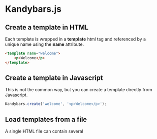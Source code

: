 # Kandybars.js

## Create a template in HTML

Each template is wrapped in a **template** html tag and referenced by a unique name using the **name** attribute.

```html
<template name="welcome">
    <p>Welcome</p>
</template>
```

## Create a template in Javascript

This is not the common way, but you can create a template directly from Javascript.

```js
Kandybars.create('welcome', '<p>Welcome</p>');
```

## Load templates from a file

A single HTML file can contain several <template> tags, you just have to call the **load(url, callback)** method to load all templates in the file.
The callback is executed when the file has been loaded,in the callback, **this** refers to the **Kandybars** object.

```js
// Load a file
Kandybars.load('relative/path/to/template', function() {
    console.log('Template is loaded');
});

// Load multiple files
Kandybars.load([
        'relative/path/to/file1',
        'relative/path/to/file2',
        'relative/path/to/file3'
    ], function() {
    console.log('Files loaded');
});
```

## Load templates from a string

You can also load templates contained in a string by parsing it.

```js
Kandybars.parseTemplates('<template name="hello">Hello World</template>');
Kandybars.render('hello');
```

## Comments

All comments are removed from the code when the template is rendered.

```html
<template name="secret">
    {{! this comment will not appears in the final HTML}}
    <p>{{secret}}</p>
</template>
```

## Variables

```html
<template name="hello">
    <p>Hello {{user.firstname}} {{user.name}}</p>
</template>
```

```js
var tpl = Kandybars.render('hello', {
    user: {
        firstname: "Bob"
        name: "Marley"
    }
});
```

## Iteratives blocks

Loops are done easily using javascript arrays.

```html
<template name="colors">
    <ul>
        {{#each colors}}
        <li>{{name}} : {{hexCode}}</li>
        {{/each}}
    </ul>
</template>
```

```js
var tpl = Kandybars.render('colors', {
    colors: [
        {
            name: "red",
            hexCode: "ff0000"
        },
        {
            name: "green",
            hexCode: "00ff00"
        },
        {
            name: "blue",
            hexCode: "0000ff"
        }
    ]
});
```

## Conditional blocks

It is possible to display data depending of the result of an expression.

```html
<template name="messageCounter">
    {{#if messageCount > 0}}
    <p>You have {{messageCount}} messages</p>
    {{else}}
    <p>You don't have any messages</p>
    {{/if}}
</template>
```

```js
var tpl = Kandybars.render('messageCounter', {
    messageCount: 19
});
```

## Helpers

Helpers are like functions but they are used directly inside templates, they accept arguments.

```html
<template name="interest">
    <p>I love {{uppercase interest}}</p>
</template>
```

```js
Kandybars.registerHelper('uppercase', function(word) {
    return word ? word.toUpperCase() : '';
});
var tpl = Kandybars.render('interest', {
    interest: "coding"
});
```

## Evaluations

Evals allow to get the result of an expression.

```html
<template name="formula">
    <p>x + y - 0.5 = {{eval x + y - 0.5}}</p>
</template>
```

```js
var tpl = Kandybars.render('formula', {
    x: 100,
    y: Math.random() * 10
});
```

## Partials

Templates that are already loaded can be included inside other templates by using a special helper.

```html
<template name="colors">
    <ul>
    {{#each colors}}
    {{> colorListItem}}
    {{/each}}
    </ul>
</template>

<template name="colorListItem">
    <li>{{name}} : {{hexCode}}</li>
</template>
```

```js
var tpl = Kandybars.render('colors', {
    colors: [
        {
            name: "red",
            hexCode: "ff0000"
        },
        {
            name: "green",
            hexCode: "00ff00"
        },
        {
            name: "blue",
            hexCode: "0000ff"
        }
    ]
});
```

